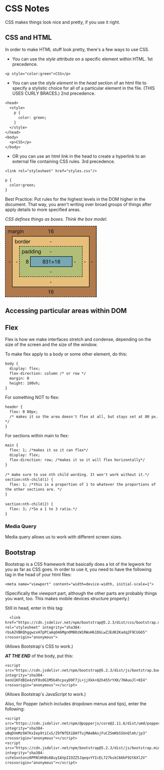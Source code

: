 # CSS Notes
CSS makes things look nice and pretty, if you use it right.

## CSS and HTML
In order to make HTML stuff look pretty, there's a few ways to use CSS.

* You can use the *style attribute* on a specific element within HTML. 1st precedence.
```
<p style="color:green">CSS</p>
```
* You can use the *style element* in the *head* section of an html file to specify a stylistic choice for all of a particular element in the file. (THIS USES CURLY BRACES.) 2nd precedence.
```
<head>
  <style>
    p {
      color: green;
    }
  </style>
</head>
<body>
  <p>CSS</p>
</body>
```
* OR you can use an html link in the head to create a hyperlink to an external file containing CSS rules. 3rd precedence.
```
<link rel="stylesheet" href="styles.css"/>
```
```
p {
  color:green;
}
```
Best Practice: Put rules for the highest levels in the DOM higher in the document. That way, you aren't writing over broad groups of things after apply details to more specified areas.

*CSS defines things as boxes. Think the box model.*

![alt text](image.png)

## Accessing particular areas within DOM



## Flex

Flex is how we make interfaces stretch and condense, depending on the size of the screen and the size of the window.

To make flex apply to a body or some other element, do this: 
```
body {
  display: flex;
  flex-direction: column /* or row */
  margin: 0
  height: 100vh;
}
```

For something NOT to flex:
```
header {
  flex: 0 80px;
  /* makes it so the area doesn't flex at all, but stays set at 80 px. */
}
```

For sections within main to flex:

```
main {
  flex: 1; /*makes it so it can flex*/
  display: flex;
  flex-direction: row; /*makes it so it will flex horizontally*/
}

/* make sure to use nth child wording. It won't work without it.*/
section:nth-child(1) {
  flex: 1; /*this is a proportion of 1 to whatever the proportions of the other sections are. */
}

section:nth-child(2) {
  flex: 3; /*So a 1 to 3 ratio.*/
}
```

### Media Query
Media query allows us to work with different screen sizes.

## Bootstrap

Bootstrap is a CSS framework that basically does a lot of the legwork for you as far as CSS goes.
In order to use it, you need to have the following tag in the head of your html files:

```
<meta name="viewport" content="width=device-width, initial-scale=1">
```
(Specifically the viewport part, although the other parts are probably things you want, too. This makes mobile devices structure properly.)

Still in head, enter in this tag:

```
  <link href="https://cdn.jsdelivr.net/npm/bootstrap@5.2.3/dist/css/bootstrap.min.css" rel="stylesheet" integrity="sha384-rbsA2VBKQhggwzxH7pPCaAqO46MgnOM80zW1RWuH61DGLwZJEdK2Kadq2F9CUG65" crossorigin="anonymous">
```
(Allows Bootstrap's CSS to work.)


***AT THE END*** of the body, put this:

```
<script src="https://cdn.jsdelivr.net/npm/bootstrap@5.2.3/dist/js/bootstrap.bundle.min.js" integrity="sha384-kenU1KFdBIe4zVF0s0G1M5b4hcpxyD9F7jL+jjXkk+Q2h455rYXK/7HAuoJl+0I4" crossorigin="anonymous"></script>
```

(Allows Bootstrap's JavaScript to work.)

Also, for Popper (which includes dropdown menus and tips), enter the following:

```
<script src="https://cdn.jsdelivr.net/npm/@popperjs/core@2.11.6/dist/umd/popper.min.js" integrity="sha384-oBqDVmMz9ATKxIep9tiCxS/Z9fNfEXiDAYTujMAeBAsjFuCZSmKbSSUnQlmh/jp3" crossorigin="anonymous"></script>
<script src="https://cdn.jsdelivr.net/npm/bootstrap@5.2.3/dist/js/bootstrap.min.js" integrity="sha384-cuYeSxntonz0PPNlHhBs68uyIAVpIIOZZ5JqeqvYYIcEL727kskC66kF92t6Xl2V" crossorigin="anonymous"></script>
```